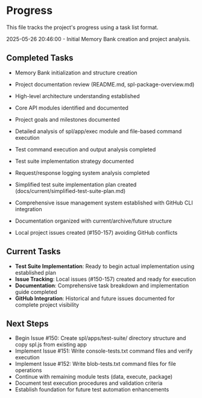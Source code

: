 # Progress

This file tracks the project's progress using a task list format.

2025-05-26 20:46:00 - Initial Memory Bank creation and project analysis.

## Completed Tasks

- Memory Bank initialization and structure creation
- Project documentation review (README.md, spl-package-overview.md)
- High-level architecture understanding established
- Core API modules identified and documented
- Project goals and milestones documented

- Detailed analysis of spl/app/exec module and file-based command execution
- Test command execution and output analysis completed
- Test suite implementation strategy documented
- Request/response logging system analysis completed
- Simplified test suite implementation plan created (docs/current/simplified-test-suite-plan.md)
- Comprehensive issue management system established with GitHub CLI integration
- Documentation organized with current/archive/future structure
- Local project issues created (#150-157) avoiding GitHub conflicts

## Current Tasks

- **Test Suite Implementation**: Ready to begin actual implementation using established plan
- **Issue Tracking**: Local issues (#150-157) created and ready for execution
- **Documentation**: Comprehensive task breakdown and implementation guide completed
- **GitHub Integration**: Historical and future issues documented for complete project visibility

## Next Steps

- Begin Issue #150: Create spl/apps/test-suite/ directory structure and copy spl.js from existing app
- Implement Issue #151: Write console-tests.txt command files and verify execution
- Implement Issue #152: Write blob-tests.txt command files for file operations
- Continue with remaining module tests (data, execute, package)
- Document test execution procedures and validation criteria
- Establish foundation for future test automation enhancements